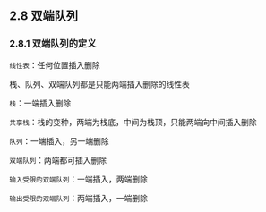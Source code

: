 ## 2.8 双端队列

### 2.8.1 双端队列的定义

`线性表`：任何位置插入删除

栈、队列、双端队列都是只能两端插入删除的线性表

`栈`：一端插入删除

`共享栈`：栈的变种，两端为栈底，中间为栈顶，只能两端向中间插入删除

`队列`：一端插入，另一端删除

`双端队列`：两端都可插入删除

`输入受限的双端队列`：一端插入，两端删除

`输出受限的双端队列`：两端插入，一端删除

